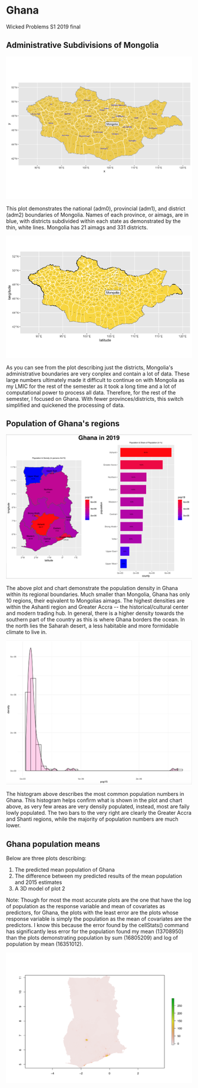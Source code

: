 # Ghana

Wicked Problems S1 2019 final

## Administrative Subdivisions of Mongolia

![](mongolia.png)

This plot demonstrates the national (adm0), provincial (adm1), and district (adm2) boundaries of Mongolia. Names of each province, or aimags, are in blue, with districts subdivided within each state as demonstrated by the thin, white lines. Mongolia has 21 aimags and 331 districts. 

![](closeupmon.png)

As you can see from the plot describing just the districts, Mongolia's administrative boundaries are very conplex and contain a lot of data. These large numbers ultimately made it difficult to continue on with Mongolia as my LMIC for the rest of the semester as it took a long time and a lot of computational power to process all data. Therefore, for the rest of the semester, I focused on Ghana. With fewer provinces/districts, this switch simplified and quickened the processing of data. 

## Population of Ghana's regions

![](ghana2019.png)

The above plot and chart demonstrate the population density in Ghana within its regional boundaries. Much smaller than Mongolia, Ghana has only 10 regions, their eqivalent to Mongolias aimags. The highest densities are within the Ashanti region and Greater Accra -- the historical/cultural center and modern trading hub. In general, there is a higher density towards the southern part of the country as this is where Ghana borders the ocean. In the north lies the Saharah desert, a less habitable and more formidable climate to live in. 

![](rplot1.png)

The histogram above describes the most common population numbers in Ghana. This histogram helps confirm what is shown in the plot and chart above, as very few areas are very densily populated, instead, most are faily lowly populated. The two bars to the very right are clearly the Greater Accra and Shanti regions, while the majority of population numbers are much lower.

## Ghana population means

Below are three plots describing:
1. The predicted mean population of Ghana 
2. The difference between my predicted results of the mean population and 2015 estimates
3. A 3D model of plot 2

Note: Though for most the most accurate plots are the one that have the log of population as the response variable and mean of covariates as predictors, for Ghana, the plots with the least error are the plots whose response variable is simply the population as the mean of covariates are the predictors. I know this because the error found by the cellStats() command has significantly less error for the population found my mean (13708950) than the plots demonstrating population by sum (16805209) and log of population by mean (16351012).

![](populationmeans.png)

